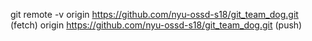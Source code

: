 git remote -v
origin	https://github.com/nyu-ossd-s18/git_team_dog.git (fetch)
origin	https://github.com/nyu-ossd-s18/git_team_dog.git (push)
